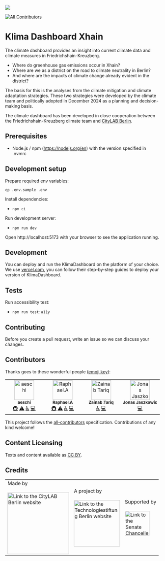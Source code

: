 ![](https://img.shields.io/badge/Built%20with%20%E2%9D%A4%EF%B8%8F-at%20Technologiestiftung%20Berlin-blue)

<!-- ALL-CONTRIBUTORS-BADGE:START - Do not remove or modify this section -->
[![All Contributors](https://img.shields.io/badge/all_contributors-4-orange.svg?style=flat-square)](#contributors-)
<!-- ALL-CONTRIBUTORS-BADGE:END -->

# Klima Dashboard Xhain

The climate dashboard provides an insight into current climate data and climate measures in Friedrichshain-Kreuzberg.

- Where do greenhouse gas emissions occur in Xhain?
- Where are we as a district on the road to climate neutrality in Berlin?
- And where are the impacts of climate change already evident in the district?

The basis for this is the analyses from the climate mitigation and climate adaptation strategies. These two strategies were developed by the climate team and politically adopted in December 2024 as a planning and decision-making basis.

The climate dashboard has been developed in close cooperation between the Friedrichshain-Kreuzberg climate team and [CityLAB Berlin](https://citylab-berlin.org/de/start/).

## Prerequisites

- Node.js / npm (https://nodejs.org/en) with the version specified in .nvmrc

## Development setup

Prepare required env variables:

```plain
cp .env.sample .env
```

Install dependencies:

- `npm ci`

Run development server:

- `npm run dev`

Open http://localhost:5173 with your browser to see the application running.

## Development

You can deploy and run the KlimaDashboard on the platform of your choice. We use [vercel.com](vercel.com), you can follow their step-by-step guides to deploy your version of KlimaDashboard.

## Tests

Run accessibility test:

- `npm run test:a11y`

## Contributing

Before you create a pull request, write an issue so we can discuss your changes.

## Contributors

Thanks goes to these wonderful people ([emoji key](https://allcontributors.org/docs/en/emoji-key)):

<!-- ALL-CONTRIBUTORS-LIST:START - Do not remove or modify this section -->
<!-- prettier-ignore-start -->
<!-- markdownlint-disable -->
<table>
  <tbody>
    <tr>
      <td align="center" valign="top" width="14.28%"><a href="http://annaeschenbacher.com"><img src="https://avatars.githubusercontent.com/u/56318362?v=4?s=64" width="64px;" alt="aeschi"/><br /><sub><b>aeschi</b></sub></a><br /><a href="#infra-aeschi" title="Infrastructure (Hosting, Build-Tools, etc)">🚇</a> <a href="https://github.com/technologiestiftung/klima-dashboard-xhain/commits?author=aeschi" title="Tests">⚠️</a> <a href="#a11y-aeschi" title="Accessibility">️️️️♿️</a> <a href="https://github.com/technologiestiftung/klima-dashboard-xhain/commits?author=aeschi" title="Code">💻</a></td>
      <td align="center" valign="top" width="14.28%"><a href="https://github.com/raphael-arce"><img src="https://avatars.githubusercontent.com/u/8709861?v=4?s=64" width="64px;" alt="Raphael.A"/><br /><sub><b>Raphael.A</b></sub></a><br /><a href="#infra-raphael-arce" title="Infrastructure (Hosting, Build-Tools, etc)">🚇</a> <a href="https://github.com/technologiestiftung/klima-dashboard-xhain/commits?author=raphael-arce" title="Tests">⚠️</a> <a href="#a11y-raphael-arce" title="Accessibility">️️️️♿️</a> <a href="https://github.com/technologiestiftung/klima-dashboard-xhain/commits?author=raphael-arce" title="Code">💻</a></td>
      <td align="center" valign="top" width="14.28%"><a href="https://github.com/zainab-tariq"><img src="https://avatars.githubusercontent.com/u/15946816?v=4?s=64" width="64px;" alt="Zainab Tariq"/><br /><sub><b>Zainab Tariq</b></sub></a><br /><a href="#a11y-zainab-tariq" title="Accessibility">️️️️♿️</a> <a href="https://github.com/technologiestiftung/klima-dashboard-xhain/commits?author=zainab-tariq" title="Code">💻</a></td>
      <td align="center" valign="top" width="14.28%"><a href="https://github.com/Jaszkowic"><img src="https://avatars.githubusercontent.com/u/10830180?v=4?s=64" width="64px;" alt="Jonas Jaszkowic"/><br /><sub><b>Jonas Jaszkowic</b></sub></a><br /><a href="https://github.com/technologiestiftung/klima-dashboard-xhain/commits?author=Jaszkowic" title="Code">💻</a></td>
    </tr>
  </tbody>
</table>

<!-- markdownlint-restore -->
<!-- prettier-ignore-end -->

<!-- ALL-CONTRIBUTORS-LIST:END -->

This project follows the [all-contributors](https://github.com/all-contributors/all-contributors) specification. Contributions of any kind welcome!

## Content Licensing

Texts and content available as [CC BY](https://creativecommons.org/licenses/by/3.0/de/).

## Credits

<table>
  <tr>
    <td>
      Made by <a href="https://citylab-berlin.org/de/start/">
        <br />
        <br />
        <img width="200" src="https://logos.citylab-berlin.org/logo-citylab-color.svg" alt="Link to the CityLAB Berlin website" />
      </a>
    </td>
    <td>
      A project by <a href="https://www.technologiestiftung-berlin.de/">
        <br />
        <br />
        <img width="150" src="https://logos.citylab-berlin.org/logo-technologiestiftung-berlin-de.svg" alt="Link to the Technologiestiftung Berlin website" />
      </a>
    </td>
    <td>
      Supported by <a href="https://www.berlin.de/rbmskzl/">
        <br />
        <br />
        <img width="80" src="https://logos.citylab-berlin.org/logo-berlin-senatskanzelei-de.svg" alt="Link to the Senate Chancellery of Berlin"/>
      </a>
    </td>
  </tr>
</table>
